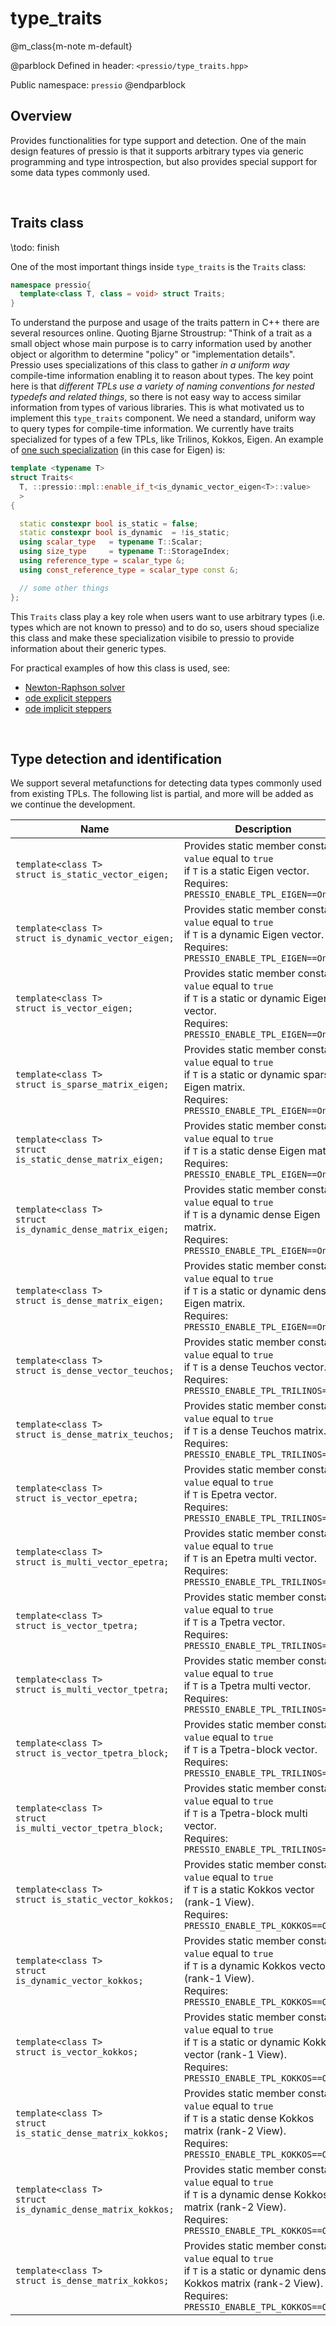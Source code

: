 
# type_traits


@m_class{m-note m-default}

@parblock
Defined in header: `<pressio/type_traits.hpp>`

Public namespace: `pressio`
@endparblock

## Overview

Provides functionalities for type support and detection.
One of the main design features of pressio is that it supports arbitrary
types via generic programming and type introspection, but also
provides special support for some data types commonly used.

<br/>

## Traits class

\todo: finish

One of the most important things inside `type_traits` is the `Traits` class:

```cpp
namespace pressio{
  template<class T, class = void> struct Traits;
}
```

To understand the purpose and usage of the traits pattern in C++ there are several resources online.
Quoting Bjarne Stroustrup: "Think of a trait as a small object whose main purpose
is to carry information used by another object or algorithm
to determine "policy" or "implementation details".
Pressio uses specializations of this class to gather *in a uniform way*
compile-time information enabling it to reason about types.
The key point here is that *different TPLs use a variety of naming conventions
for nested typedefs and related things*, so there is not easy way to access
similar information from types of various libraries.
This is what motivated us to implement this `type_traits` component.
We need a standard, uniform way to query types for compile-time information.
We currently have traits specialized for types of a few TPLs, like Trilinos, Kokkos, Eigen.
An example of [one such specialization](https://github.com/Pressio/pressio/blob/main/include/pressio/type_traits/traits_vector.hpp) (in this case for Eigen) is:

```cpp
template <typename T>
struct Traits<
  T, ::pressio::mpl::enable_if_t<is_dynamic_vector_eigen<T>::value>
  >
{

  static constexpr bool is_static = false;
  static constexpr bool is_dynamic  = !is_static;
  using scalar_type   = typename T::Scalar;
  using size_type     = typename T::StorageIndex;
  using reference_type = scalar_type &;
  using const_reference_type = scalar_type const &;

  // some other things
};
```

This `Traits` class play a key role when users want to use arbitrary types (i.e. types
which are not known to presso) and to do so, users shoud specialize this class and make
these specialization visibile to pressio to provide information about their generic types. <br/>

For practical examples of how this class is used, see:
- [Newton-Raphson solver](md_pages_components_nonlinsolvers_nr.html)
- [ode explicit steppers](md_pages_components_ode_steppers_explicit.html)
- [ode implicit steppers](md_pages_components_ode_steppers_implicit.html)

<br/>

## Type detection and identification

We support several metafunctions for detecting
data types commonly used from existing TPLs.
The following list is partial, and more will be added as we continue the development.

| Name                                                               | Description                                                                                                                                           |
|--------------------------------------------------------------------|-------------------------------------------------------------------------------------------------------------------------------------------------------|
| `template<class T>` <br/> `struct is_static_vector_eigen;`         | Provides static member constant `value` equal to `true` <br/> if `T` is a static Eigen vector. <br/> Requires: `PRESSIO_ENABLE_TPL_EIGEN==On`                          |
| `template<class T>` <br/> `struct is_dynamic_vector_eigen;`        | Provides static member constant `value` equal to `true` <br/> if `T` is a dynamic Eigen vector. <br/> Requires: `PRESSIO_ENABLE_TPL_EIGEN==On`                         |
| `template<class T>` <br/> `struct is_vector_eigen;`                | Provides static member constant `value` equal to `true` <br/> if `T` is a static or dynamic Eigen vector. <br/> Requires: `PRESSIO_ENABLE_TPL_EIGEN==On`               |
| `template<class T>` <br/> `struct is_sparse_matrix_eigen;`         | Provides static member constant `value` equal to `true` <br/> if `T` is a static or dynamic sparse Eigen matrix. <br/> Requires: `PRESSIO_ENABLE_TPL_EIGEN==On`        |
| `template<class T>` <br/> `struct is_static_dense_matrix_eigen;`   | Provides static member constant `value` equal to `true` <br/> if `T` is a static dense Eigen matrix. <br/> Requires: `PRESSIO_ENABLE_TPL_EIGEN==On`                    |
| `template<class T>` <br/> `struct is_dynamic_dense_matrix_eigen;`  | Provides static member constant `value` equal to `true` <br/> if `T` is a dynamic dense Eigen matrix. <br/> Requires: `PRESSIO_ENABLE_TPL_EIGEN==On`                   |
| `template<class T>` <br/> `struct is_dense_matrix_eigen;`          | Provides static member constant `value` equal to `true` <br/> if `T` is a static or dynamic dense Eigen matrix. <br/> Requires: `PRESSIO_ENABLE_TPL_EIGEN==On`         |
| `template<class T>` <br/> `struct is_dense_vector_teuchos;`        | Provides static member constant `value` equal to `true` <br/> if `T` is a dense Teuchos vector. <br/> Requires: `PRESSIO_ENABLE_TPL_TRILINOS==On`                      |
| `template<class T>` <br/> `struct is_dense_matrix_teuchos;`        | Provides static member constant `value` equal to `true` <br/> if `T` is a dense Teuchos matrix. <br/> Requires: `PRESSIO_ENABLE_TPL_TRILINOS==On`                      |
| `template<class T>` <br/> `struct is_vector_epetra;`               | Provides static member constant `value` equal to `true` <br/> if `T` is Epetra vector. <br/> Requires: `PRESSIO_ENABLE_TPL_TRILINOS==On`                      |
| `template<class T>` <br/> `struct is_multi_vector_epetra;`         | Provides static member constant `value` equal to `true` <br/> if `T` is an Epetra multi vector. <br/> Requires: `PRESSIO_ENABLE_TPL_TRILINOS==On`                |
| `template<class T>` <br/> `struct is_vector_tpetra;`               | Provides static member constant `value` equal to `true` <br/> if `T` is a Tpetra vector. <br/> Requires: `PRESSIO_ENABLE_TPL_TRILINOS==On`                       |
| `template<class T>` <br/> `struct is_multi_vector_tpetra;`         | Provides static member constant `value` equal to `true` <br/> if `T` is a Tpetra multi vector. <br/> Requires: `PRESSIO_ENABLE_TPL_TRILINOS==On`                 |
| `template<class T>` <br/> `struct is_vector_tpetra_block;`         | Provides static member constant `value` equal to `true` <br/> if `T` is a Tpetra-block vector. <br/> Requires: `PRESSIO_ENABLE_TPL_TRILINOS==On`                 |
| `template<class T>` <br/> `struct is_multi_vector_tpetra_block;`   | Provides static member constant `value` equal to `true` <br/> if `T` is a Tpetra-block multi vector. <br/> Requires: `PRESSIO_ENABLE_TPL_TRILINOS==On`           |
| `template<class T>` <br/> `struct is_static_vector_kokkos;`        | Provides static member constant `value` equal to `true` <br/> if `T` is a static Kokkos vector (rank-1 View). <br/> Requires: `PRESSIO_ENABLE_TPL_KOKKOS==On`                  |
| `template<class T>` <br/> `struct is_dynamic_vector_kokkos;`       | Provides static member constant `value` equal to `true` <br/> if `T` is a dynamic Kokkos vector (rank-1 View).  <br/> Requires: `PRESSIO_ENABLE_TPL_KOKKOS==On`                |
| `template<class T>` <br/> `struct is_vector_kokkos;`               | Provides static member constant `value` equal to `true` <br/> if `T` is a static or dynamic Kokkos vector (rank-1 View).  <br/> Requires: `PRESSIO_ENABLE_TPL_KOKKOS==On`          |
| `template<class T>` <br/> `struct is_static_dense_matrix_kokkos;`  | Provides static member constant `value` equal to `true` <br/> if `T` is a static dense Kokkos matrix (rank-2 View). <br/> Requires: `PRESSIO_ENABLE_TPL_KOKKOS==On`            |
| `template<class T>` <br/> `struct is_dynamic_dense_matrix_kokkos;` | Provides static member constant `value` equal to `true` <br/> if `T` is a dynamic dense Kokkos matrix (rank-2 View). <br/> Requires: `PRESSIO_ENABLE_TPL_KOKKOS==On`           |
| `template<class T>` <br/> `struct is_dense_matrix_kokkos;`         | Provides static member constant `value` equal to `true` <br/> if `T` is a static or dynamic dense Kokkos matrix (rank-2 View).       <br/> Requires: `PRESSIO_ENABLE_TPL_KOKKOS==On` |
